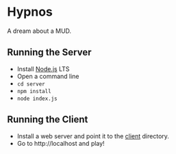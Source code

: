 # Hypnos

A dream about a MUD.

## Running the Server

* Install [Node.js](https://nodejs.org) LTS
* Open a command line
* `cd server`
* `npm install`
* `node index.js`

## Running the Client

* Install a web server and point it to the [client](client) directory.
* Go to http://localhost and play!
